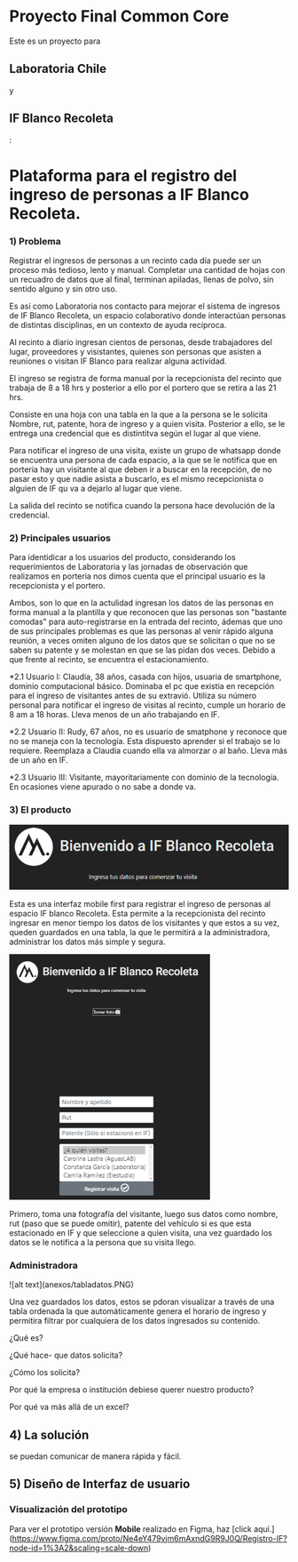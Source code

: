 # Proyecto Final Common Core

Este es un proyecto para <h2>Laboratoria Chile </h2> y <h2>IF Blanco Recoleta </h2> :

# Plataforma para el registro del ingreso de personas a IF Blanco Recoleta.

### 1) Problema

Registrar el ingresos de personas a un recinto cada día puede ser un proceso más tedioso, lento y manual. Completar una cantidad de hojas con un recuadro de datos que al final, terminan apiladas, llenas de polvo, sin sentido alguno y sin otro uso.

Es así como Laboratoria nos contacto para mejorar el sistema de ingresos de IF Blanco Recoleta, un espacio colaborativo donde interactúan personas de distintas disciplinas, en un contexto de ayuda recíproca.

Al recinto a diario ingresan cientos de personas, desde trabajadores del lugar, proveedores y visistantes, quienes son personas que asisten a reuniones o visitan IF Blanco para realizar alguna actividad. 
 
El ingreso se registra de forma manual por la recepcionista del recinto que trabaja de 8 a 18 hrs y posterior a ello por el portero que se retira a las 21 hrs. 

Consiste en una hoja con una tabla en la que a la persona se le solicita Nombre, rut, patente, hora de ingreso y a quien visita. Posterior a ello, se le entrega una credencial que es distintitva según el lugar al que viene.

Para notificar el ingreso de una visita, existe un grupo de whatsapp donde se encuentra una persona de cada espacio, a la que se le notifica que en porteria hay un visitante al que deben ir a buscar en la recepción, de no pasar esto y que nadie asista a buscarlo, es el mismo recepcionista o alguien de IF qu va a dejarlo al lugar que viene.

La salida del recinto se notifica cuando la persona hace devolución de la credencial. 

### 2) Principales usuarios

Para identidicar a los usuarios del producto, considerando los requerimientos de Laboratoria y las jornadas de observación que realizamos en porteria nos dimos cuenta que el principal usuario es la recepcionista y el portero.

Ambos, son lo que en la actulidad ingresan los datos de las personas en forma manual a la plantilla y que reconocen que las personas son "bastante comodas" para auto-registrarse en la entrada del recinto, ádemas que uno de sus principales problemas es que las personas al venir rápido alguna reunión, a veces omiten alguno de los datos que se solicitan o que no se saben su patente y se molestan en que se las pidan dos veces. Debido a que frente al recinto, se encuentra el estacionamiento.


*2.1 Usuario I: Claudia, 38 años, casada con hijos, usuaria de smartphone, dominio computacional básico. Dominaba el pc que existia en recepción para el ingreso de visitantes antes de su extravió. Utiliza su número personal para notificar el ingreso de visitas al recinto, cumple un horario de 8 am a 18 horas. Lleva menos de un año trabajando en IF. 

*2.2 Usuario II: Rudy, 67 años, no es usuario de smatphone y reconoce que no se maneja con la tecnología. Esta dispuesto aprender si el trabajo se lo requiere. Reemplaza a Claudia cuando ella va almorzar o al baño. Lleva más de un año en IF.

*2.3 Usuario III: Visitante, mayoritariamente con dominio de la tecnología. En ocasiones viene apurado o no sabe a donde va. 



### 3) El producto 
![alt text](anexos/imagensuperior.PNG)

Esta es una interfaz mobile first para registrar el ingreso de personas al espacio IF blanco Recoleta. Esta permite a la recepcionista del recinto ingresar en menor tiempo los datos de los visitantes y que estos a su vez, queden guardados en una tabla, la que le permitirá a la administradora, administrar los datos más simple y segura.

![alt text](anexos/form.PNG) 

Primero, toma una fotografía del visitante, luego sus datos como nombre, rut (paso que se puede omitir), patente del vehículo si es que esta estacionado en IF y que seleccione a quien visita, una vez guardado los datos se le notifica a la persona que su visita llego.


<h3>Administradora </h3>
![alt text](anexos/tabladatos.PNG) 

Una vez guardados los datos, estos se pdoran visualizar a través de una tabla ordenada la que automáticamente genera el horario de ingreso y permitira filtrar por cualquiera de los datos ingresados su contenido.


¿Qué es?

¿Qué hace- que datos solicita?

¿Cómo los solicita?

Por qué la empresa o institución debiese querer nuestro producto?

Por qué va más allá de un excel?

## 4) La solución
se puedan comunicar de manera rápida y fácil.

## 5) Diseño de Interfaz de usuario


### Visualización del prototipo
Para ver el prototipo versión <b>Mobile</b> realizado en Figma, haz [click aquí.]
(https://www.figma.com/proto/Ne4eY479vjm6mAxndG9R9J0Q/Registro-IF?node-id=1%3A2&scaling=scale-down)